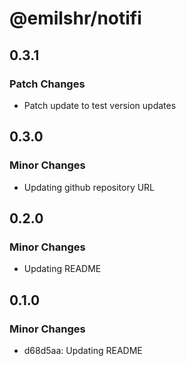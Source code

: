 # @emilshr/notifi

## 0.3.1

### Patch Changes

- Patch update to test version updates

## 0.3.0

### Minor Changes

- Updating github repository URL

## 0.2.0

### Minor Changes

- Updating README

## 0.1.0

### Minor Changes

- d68d5aa: Updating README

